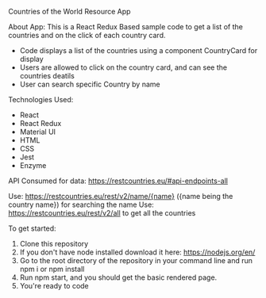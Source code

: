 Countries of the World Resource App

About App:
This is a React Redux Based sample code to get a list of the countries and on the click of each country card.
- Code displays a list of the countries using a component   CountryCard for display
- Users are allowed to click on the country card, and can see the countries deatils
- User can search specific Country by name

Technologies Used:
- React 
- React Redux
- Material UI
- HTML
- CSS 
- Jest
- Enzyme

API Consumed for data:
https://restcountries.eu/#api-endpoints-all

Use: https://restcountries.eu/rest/v2/name/{name}  ({name being the country name}) for searching the name
Use: https://restcountries.eu/rest/v2/all to get all the countries

To get started:
1. Clone this repository 
2. If you don't have node installed download it here: https://nodejs.org/en/
3. Go to the root directory of the repository in your command line and run npm i or npm install
4. Run npm start, and you should get the basic rendered page.
5. You're ready to code
